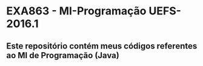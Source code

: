 # EXA863 - MI-Programação UEFS-2016.1

## Este repositório contém meus códigos referentes ao MI de Programação (Java)
